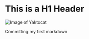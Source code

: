 # This is a H1 Header

![Image of Yaktocat](https://octodex.github.com/images/yaktocat.png)

Committing my first markdown
